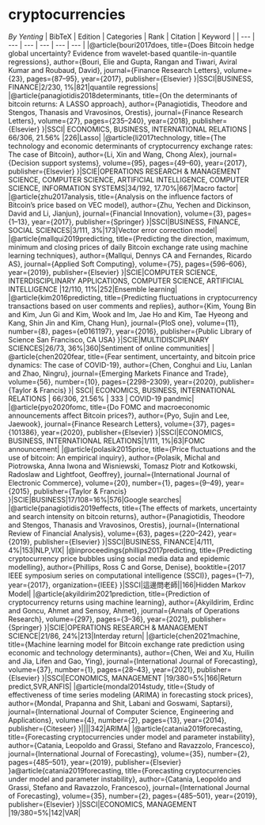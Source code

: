 # cryptocurrencies

*By Yenting*
| BibTeX | Edition | Categories | Rank | Citation | Keyword |
| --- | --- | --- | --- | --- | --- |
|@article{bouri2017does, title={Does Bitcoin hedge global uncertainty? Evidence from wavelet-based quantile-in-quantile regressions}, author={Bouri, Elie and Gupta, Rangan and Tiwari, Aviral Kumar and Roubaud, David}, journal={Finance Research Letters}, volume={23}, pages={87–95}, year={2017}, publisher={Elsevier} }|SSCI|BUSINESS, FINANCE|2/230, 1%|821|quantile regressions|
|@article{panagiotidis2018determinants, title={On the determinants of bitcoin returns: A LASSO approach}, author={Panagiotidis, Theodore and Stengos, Thanasis and Vravosinos, Orestis}, journal={Finance Research Letters}, volume={27}, pages={235–240}, year={2018}, publisher={Elsevier} }|SSCI| ECONOMICS, BUSINESS, INTERNATIONAL RELATIONS | 66/306, 21.56% |226|Lasso|
|@article{li2017technology, title={The technology and economic determinants of cryptocurrency exchange rates: The case of Bitcoin}, author={Li, Xin and Wang, Chong Alex}, journal={Decision support systems}, volume={95}, pages={49–60}, year={2017}, publisher={Elsevier} }|SCIE|OPERATIONS RESEARCH & MANAGEMENT SCIENCE, COMPUTER SCIENCE, ARTIFICIAL INTELLIGENCE, COMPUTER SCIENCE, INFORMATION SYSTEMS|34/192, 17.70%|667|Macro factor|
|@article{zhu2017analysis, title={Analysis on the influence factors of Bitcoin’s price based on VEC model}, author={Zhu, Yechen and Dickinson, David and Li, Jianjun}, journal={Financial Innovation}, volume={3}, pages={1–13}, year={2017}, publisher={Springer} }|SSCI|BUSINESS, FINANCE, SOCIAL SCIENCES|3/111, 3%|173|Vector error correction model|
|@article{mallqui2019predicting, title={Predicting the direction, maximum, minimum and closing prices of daily Bitcoin exchange rate using machine learning techniques}, author={Mallqui, Dennys CA and Fernandes, Ricardo AS}, journal={Applied Soft Computing}, volume={75}, pages={596–606}, year={2019}, publisher={Elsevier} }|SCIE|COMPUTER SCIENCE, INTERDISCIPLINARY APPLICATIONS, COMPUTER SCIENCE, ARTIFICIAL INTELLIGENCE |12/110, 11%|252|Ensemble learning|
|@article{kim2016predicting, title={Predicting fluctuations in cryptocurrency transactions based on user comments and replies}, author={Kim, Young Bin and Kim, Jun Gi and Kim, Wook and Im, Jae Ho and Kim, Tae Hyeong and Kang, Shin Jin and Kim, Chang Hun}, journal={PloS one}, volume={11}, number={8}, pages={e0161197}, year={2016}, publisher={Public Library of Science San Francisco, CA USA} }|SCIE|MULTIDISCIPLINARY SCIENCES|26/73, 36%|360|Sentiment of online communities|
| @article{chen2020fear, title={Fear sentiment, uncertainty, and bitcoin price dynamics: The case of COVID-19}, author={Chen, Conghui and Liu, Lanlan and Zhao, Ningru}, journal={Emerging Markets Finance and Trade}, volume={56}, number={10}, pages={2298–2309}, year={2020}, publisher={Taylor & Francis} }|  SSCI| ECONOMICS, BUSINESS, INTERNATIONAL RELATIONS | 66/306, 21.56% | 333 | COVID-19 pandmic|
|@article{pyo2020fomc, title={Do FOMC and macroeconomic announcements affect Bitcoin prices?}, author={Pyo, Sujin and Lee, Jaewook}, journal={Finance Research Letters}, volume={37}, pages={101386}, year={2020}, publisher={Elsevier} }|SSCI|ECONOMICS, BUSINESS, INTERNATIONAL RELATIONS|1/111, 1%|63|FOMC announcement|
|@article{polasik2015price, title={Price fluctuations and the use of bitcoin: An empirical inquiry}, author={Polasik, Michal and Piotrowska, Anna Iwona and Wisniewski, Tomasz Piotr and Kotkowski, Radoslaw and Lightfoot, Geoffrey}, journal={International Journal of Electronic Commerce}, volume={20}, number={1}, pages={9–49}, year={2015}, publisher={Taylor & Francis} }|SCIE|BUSINESS|17/108=16%|576|Google searches|
|@article{panagiotidis2019effects, title={The effects of markets, uncertainty and search intensity on bitcoin returns}, author={Panagiotidis, Theodore and Stengos, Thanasis and Vravosinos, Orestis}, journal={International Review of Financial Analysis}, volume={63}, pages={220–242}, year={2019}, publisher={Elsevier} }|SSCI|BUSINESS, FINANCE|4/111, 4%|153|NLP,VIX|
|@inproceedings{phillips2017predicting, title={Predicting cryptocurrency price bubbles using social media data and epidemic modelling}, author={Phillips, Ross C and Gorse, Denise}, booktitle={2017 IEEE symposium series on computational intelligence (SSCI)}, pages={1–7}, year={2017}, organization={IEEE} }|SSCI|這邊問老師||166|Hidden Markov Model|
|@article{akyildirim2021prediction, title={Prediction of cryptocurrency returns using machine learning}, author={Akyildirim, Erdinc and Goncu, Ahmet and Sensoy, Ahmet}, journal={Annals of Operations Research}, volume={297}, pages={3–36}, year={2021}, publisher={Springer} }|SCIE|OPERATIONS RESEARCH & MANAGEMENT SCIENCE|21/86, 24%|213|Interday return|
|@article{chen2021machine, title={Machine learning model for Bitcoin exchange rate prediction using economic and technology determinants}, author={Chen, Wei and Xu, Huilin and Jia, Lifen and Gao, Ying}, journal={International Journal of Forecasting}, volume={37}, number={1}, pages={28–43}, year={2021}, publisher={Elsevier} }|SSCI|ECONOMICS, MANAGEMENT |19/380=5%|166|Return predict,SVR,ANFIS|
|@article{mondal2014study, title={Study of effectiveness of time series modeling (ARIMA) in forecasting stock prices}, author={Mondal, Prapanna and Shit, Labani and Goswami, Saptarsi}, journal={International Journal of Computer Science, Engineering and Applications}, volume={4}, number={2}, pages={13}, year={2014}, publisher={Citeseer} }||||342|ARIMA|
|@article{catania2019forecasting, title={Forecasting cryptocurrencies under model and parameter instability}, author={Catania, Leopoldo and Grassi, Stefano and Ravazzolo, Francesco}, journal={International Journal of Forecasting}, volume={35}, number={2}, pages={485–501}, year={2019}, publisher={Elsevier} }a@article{catania2019forecasting, title={Forecasting cryptocurrencies under model and parameter instability}, author={Catania, Leopoldo and Grassi, Stefano and Ravazzolo, Francesco}, journal={International Journal of Forecasting}, volume={35}, number={2}, pages={485–501}, year={2019}, publisher={Elsevier} }|SSCI|ECONOMICS, MANAGEMENT |19/380=5%|142|VAR|

